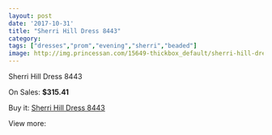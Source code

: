 ```yaml
---
layout: post
date: '2017-10-31'
title: "Sherri Hill Dress 8443"
category: 
tags: ["dresses","prom","evening","sherri","beaded"]
image: http://img.princessan.com/15649-thickbox_default/sherri-hill-dress-8443.jpg
---
```

Sherri Hill Dress 8443

On Sales: **$315.41**
<a href="https://www.princessan.com/en/7303-sherri-hill-dress-8443.html"><amp-img layout="responsive" width="600" height="600" src="//img.princessan.com/15649-thickbox_default/sherri-hill-dress-8443.jpg" alt="Sherri Hill Dress 8443 0" /></a>
<a href="https://www.princessan.com/en/7303-sherri-hill-dress-8443.html"><amp-img layout="responsive" width="600" height="600" src="//img.princessan.com/15650-thickbox_default/sherri-hill-dress-8443.jpg" alt="Sherri Hill Dress 8443 1" /></a>

Buy it: [Sherri Hill Dress 8443](https://www.princessan.com/en/7303-sherri-hill-dress-8443.html "Sherri Hill Dress 8443")

View more: [](https://www.princessan.com/en/- "")